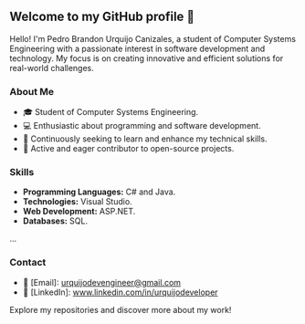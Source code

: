 ## Welcome to my GitHub profile 👋

Hello! I'm Pedro Brandon Urquijo Canizales, a student of Computer Systems Engineering with a passionate interest in software development and technology. My focus is on creating innovative and efficient solutions for real-world challenges.

### About Me

- 🎓 Student of Computer Systems Engineering.
- 💻 Enthusiastic about programming and software development.
- 🚀 Continuously seeking to learn and enhance my technical skills.
- 🤝 Active and eager contributor to open-source projects.

### Skills

- **Programming Languages:** C# and Java.
- **Technologies:** Visual Studio.
- **Web Development:** ASP.NET.
- **Databases:** SQL.

...

### Contact

- 📧 [Email]: urquijodevengineer@gmail.com
- 🔗 [LinkedIn]: www.linkedin.com/in/urquijodeveloper

Explore my repositories and discover more about my work!
